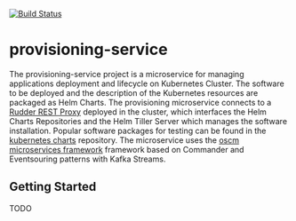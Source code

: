 [![Build Status](https://travis-ci.org/servicecatalog/provisioning-service.svg?branch=master)](https://travis-ci.org/servicecatalog/provisioning-service)
# provisioning-service

The provisioning-service project is a microservice for managing applications deployment and lifecycle on Kubernetes Cluster. The software to be deployed and the description of the Kubernetes resources are packaged as Helm Charts.
The provisioning microservice connects to a [Rudder REST Proxy](https://github.com/servicecatalog/rudder) deployed in the cluster, 
which interfaces the Helm Charts Repositories and the Helm Tiller Server which manages the software installation.
Popular software packages for testing can be found in the [kubernetes charts](https://github.com/kubernetes/charts) repository.
The microservice uses the [oscm microservices framework](https://github.com/servicecatalog/service-tools) framework based on Commander and Eventsouring patterns with Kafka Streams.


## Getting Started

TODO

